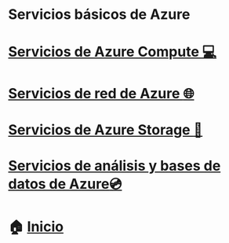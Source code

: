 # Servicios básicos de Azure

# [Servicios de Azure Compute :computer:](https://github.com/JazminQuino/SummerCloud-Grupo-2/blob/main/contenido/compute.md)
# [Servicios de red de Azure :globe_with_meridians:](https://github.com/JazminQuino/SummerCloud-Grupo-2/blob/main/contenido/networking.md)
# [Servicios de Azure Storage :file_folder:](https://github.com/JazminQuino/SummerCloud-Grupo-2/blob/main/contenido/strorage.md)
# [Servicios de análisis y bases de datos de Azure:cd:]()



# :house: [Inicio](https://github.com/JazminQuino/SummerCloud-Grupo-2)


